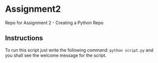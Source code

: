 # Assignment2
Repo for Assignment 2 - Creating a Python Repo

## Instructions
To run this script just write the following command:
`python script.py` and you shall see the welcome message for the script.  
